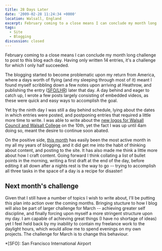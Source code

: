 ```yaml
---
title: 28 Days Later
date: '2009-02-28 11:24:34 +0000'
location: Walsall, England
excerpt: February coming to a close means I can conclude my month long challenge to post to this blog each day. Having only written 14 entries, it's a challenge for which I only half succeeded.
tags:
  - Site
  - Blogging
discussion: closed
---
```

February coming to a close means I can conclude my month long challenge to post to this blog each day. Having only written 14 entries, it's a challenge for which I only half succeeded.

The blogging started to become problematic upon my return from America, where a days worth of flying (and my sleeping through most of it) meant I found myself scribbling down a few notes upon arriving at Heathrow, and publishing the entry ([SFO/LHR][1]) later that day. A day behind and eager to catch up, I wrote a few posts largely consisting of embedded videos, as these were quick and easy ways to accomplish the goal.

Yet by the ninth day I was still a day behind schedule, lying about the dates in which entries were posted, and postponing entries that required a little more time to write. I was able to write about the [new logos for Walsall Council and Walsall College][2] on the 10th, yet the fact I was up until 4am doing so, meant the desire to continue soon abated.

On the positive side, [this month][3] has easily been the most active month in my all my years of blogging, and it did get me into the habit of thinking about content, and posting to the site. It has also made me think a little more about how I craft content. Going forward I think collating a list of bullet points in the morning, writing a first draft at the end of the day, before editing it all down after a nights rest is the way to go -- trying to accomplish all three tasks in the space of a day is a recipe for disaster!

## Next month's challenge

Given that I still have a number of topics I wish to write about, I'll be putting this plan into action over the coming months. Bringing stucture to how I blog will also be part of larger challenge for March -- achieving greater self discipline, and finally forcing upon myself a more stringent structure upon my day. I am capable of achieving great things (I have no shortage of ideas) yet I feel held back by my inability to contain my freelance work to the daylight hours, which would allow me to spend evenings on my own projects. The challenge for March is to change this behaviour.

[1]: /2009/02/sfo_lhr/
[2]: /2009/02/simply_walsall/
[3]: /2009/02/

*[SFO]: San Francisco International Airport
